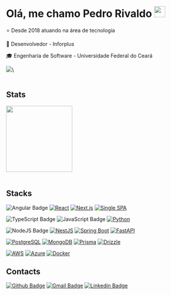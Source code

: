 <h1 align="left">Olá, me chamo Pedro Rivaldo <img src="https://emojis.slackmojis.com/emojis/images/1531849430/4246/blob-sunglasses.gif?1531849430" width="30"/></h1>
<p>⭐ Desde 2018 atuando na área de tecnologia</p>
<p>🔭 Desenvolvedor - Inforplus</p>
<p>🎓 Engenharia de Software - Universidade Federal do Ceará</p>

<div align="left">
  <img src="https://media3.giphy.com/media/v1.Y2lkPTc5MGI3NjExcWRjbHcycjcxMnZ5enlmeXB0N3N6MHhkejZvbXBmbm9yM3QzaDZycyZlcD12MV9pbnRlcm5hbF9naWZfYnlfaWQmY3Q9Zw/rkM07YUiJCx8lJCxVt/giphy.gif">\
</div>

<br>

## Stats

<div align="left">
  <img height="180em" src="https://github-readme-stats.vercel.app/api/top-langs/?username=pedrorivald&layout=compact&langs_count=16&theme=tokyonight"/>
</div>

<br>

<div align="left">

  ## Stacks
  
  ![Angular Badge](https://img.shields.io/badge/Angular-DD0031?style=for-the-badge&logo=angular&logoColor=white)
  [![React](https://img.shields.io/badge/React-20232A?style=for-the-badge&logo=react&logoColor=61DAFB)](https://react.dev/)
  [![Next.js](https://img.shields.io/badge/next.js-000000?style=for-the-badge&logo=nextdotjs&logoColor=white)](https://nextjs.org/)
  [![Single SPA](https://img.shields.io/badge/Single%20SPA-4472B9?style=for-the-badge)](https://single-spa.js.org/)
  
  ![TypeScript Badge](https://img.shields.io/badge/TypeScript-007ACC?style=for-the-badge&logo=typescript&logoColor=white)
  ![JavaScript Badge](https://img.shields.io/badge/JavaScript-F7DF1E?style=for-the-badge&logo=javascript&logoColor=black)
  [![Python](https://img.shields.io/badge/Python-3776AB?style=for-the-badge&logo=python&logoColor=white)](https://www.python.org/)
  
  ![NodeJS Badge](https://img.shields.io/badge/Node.js-43853D?style=for-the-badge&logo=node.js&logoColor=white)
  [![NestJS](https://img.shields.io/badge/nestjs-%23E0234E.svg?style=for-the-badge&logo=nestjs&logoColor=white)](https://nestjs.com/)
  [![Spring Boot](https://img.shields.io/badge/Spring_Boot-6DB33F?style=for-the-badge&logo=spring-boot&logoColor=white)](https://spring.io/projects/spring-boot)
  [![FastAPI](https://img.shields.io/badge/FastAPI-009688?style=for-the-badge&logo=fastapi&logoColor=white)](https://fastapi.tiangolo.com/)

  [![PostgreSQL](https://img.shields.io/badge/PostgreSQL-4169E1?style=for-the-badge&logo=postgresql&logoColor=white)](https://www.postgresql.org)
  [![MongoDB](https://img.shields.io/badge/MongoDB-47A248?style=for-the-badge&logo=mongodb&logoColor=white)](https://www.mongodb)
  [![Prisma](https://img.shields.io/badge/Prisma-2D3748?style=for-the-badge&logo=prisma&logoColor=white)](https://www.prisma.io/)
  [![Drizzle](https://img.shields.io/badge/Drizzle-C5F745?style=for-the-badge&logo=drizzle&logoColor=black)](https://orm.drizzle.team/)

  [![AWS](https://img.shields.io/badge/AWS-%23232F3E.svg?style=for-the-badge&logo=amazon-aws&logoColor=white)](https://aws.amazon.com)
  [![Azure](https://img.shields.io/badge/Azure-0078D4?style=for-the-badge&logo=microsoftazure&logoColor=white)](https://azure.microsoft.com)
  [![Docker](https://img.shields.io/badge/Docker-%232496ED.svg?style=for-the-badge&logo=docker&logoColor=white)](https://www.docker.com/)
  
  ## Contacts
  
  [![Github Badge](https://img.shields.io/badge/GitHub-100000?style=for-the-badge&logo=github&logoColor=white)](https://github.com/pedrorivald)
  [![Gmail Badge](https://img.shields.io/badge/Gmail-D14836?style=for-the-badge&logo=gmail&logoColor=white)](mailto:pedrorivaldev@gmail.com)
  [![Linkedin Badge](https://img.shields.io/badge/LinkedIn-0077B5?style=for-the-badge&logo=linkedin&logoColor=white)](https://www.linkedin.com/in/pedrorivaldo)
  
</div>
